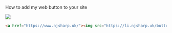 How to add my web button to your site

<a href="https://www.njsharp.uk/"><img src="https://li.njsharp.uk/button.gif"></a>


```HTML
<a href="https://www.njsharp.uk/"><img src="https://li.njsharp.uk/button.gif"></a>
```